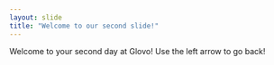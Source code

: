 ```yaml
---
layout: slide
title: "Welcome to our second slide!"
---
```

Welcome to your second day at Glovo!
Use the left arrow to go back!
